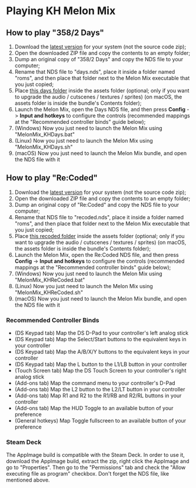 # Playing KH Melon Mix

## How to play "358/2 Days"

1. Download the [latest version](https://github.com/vitor251093/KHMelonMix/releases/latest) for your system (not the source code zip);
2. Open the downloaded ZIP file and copy the contents to an empty folder;
3. Dump an original copy of "358/2 Days" and copy the NDS file to your computer;
4. Rename that NDS file to "days.nds", place it inside a folder named "roms", and then place that folder next to the Melon Mix executable that you just copied;
5. Place [this days folder](https://github.com/KHAssetsHD/days/archive/refs/heads/main.zip) inside the assets folder (optional; only if you want to upgrade the audio / cutscenes / textures / sprites) (on macOS, the assets folder is inside the bundle's Contents folder);
6. Launch the Melon Mix, open the Days NDS file, and then press **Config** -> **Input and hotkeys** to configure the controls (recommended mappings at the "Recommended controller binds" guide below);
7. (Windows) Now you just need to launch the Melon Mix using "MelonMix_KHDays.bat"
8. (Linux) Now you just need to launch the Melon Mix using "MelonMix_KHDays.sh"
9. (macOS) Now you just need to launch the Melon Mix bundle, and open the NDS file with it

## How to play "Re:Coded"

1. Download the [latest version](https://github.com/vitor251093/KHMelonMix/releases/latest) for your system (not the source code zip);
2. Open the downloaded ZIP file and copy the contents to an empty folder;
3. Dump an original copy of "Re:Coded" and copy the NDS file to your computer;
4. Rename that NDS file to "recoded.nds", place it inside a folder named "roms", and then place that folder next to the Melon Mix executable that you just copied;
5. Place [this recoded folder](https://github.com/KHAssetsHD/recoded/archive/refs/heads/main.zip) inside the assets folder (optional; only if you want to upgrade the audio / cutscenes / textures / sprites) (on macOS, the assets folder is inside the bundle's Contents folder);
6. Launch the Melon Mix, open the Re:Coded NDS file, and then press **Config** -> **Input and hotkeys** to configure the controls (recommended mappings at the "Recommended controller binds" guide below);
7. (Windows) Now you just need to launch the Melon Mix using "MelonMix_KHReCoded.bat"
8. (Linux) Now you just need to launch the Melon Mix using "MelonMix_KHReCoded.sh"
9. (macOS) Now you just need to launch the Melon Mix bundle, and open the NDS file with it

### Recommended Controller Binds
* (DS Keypad tab) Map the DS D-Pad to your controller's left analog stick
* (DS Keypad tab) Map the Select/Start buttons to the equivalent keys in your controller
* (DS Keypad tab) Map the A/B/X/Y buttons to the equivalent keys in your controller
* (DS Keypad tab) Map the L button to the L1/LB button in your controller
* (Touch Screen tab) Map the DS Touch Screen to your controller's right analog stick
* (Add-ons tab) Map the command menu to your controller's D-Pad
* (Add-ons tab) Map the L2 button to the L2/LT button in your controller
* (Add-ons tab) Map R1 and R2 to the R1/RB and R2/RL buttons in your controller
* (Add-ons tab) Map the HUD Toggle to an available button of your preference
* (General hotkeys) Map Toggle fullscreen to an available button of your preference

### Steam Deck
The AppImage build is compatible with the Steam Deck. In order to use it, download the AppImage build, extract the zip, right click the AppImage and go to "Properties". Then go to the "Permissions" tab and check the "Allow executing file as program" checkbox. Don't forget the NDS file, like mentioned above.
